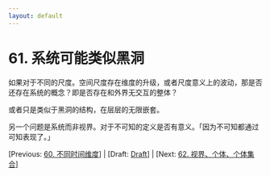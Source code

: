 ```yaml
---
layout: default
---
```

# 61. 系统可能类似黑洞

如果对于不同的尺度。空间尺度存在维度的升级，或者尺度意义上的波动，那是否还存在系统的概念？即是否存在和外界无交互的整体？

或者只是类似于黑洞的结构，在层层的无限嵌套。

另一个问题是系统而非视界。对于不可知的定义是否有意义。「因为不可知都通过可知表现了。」

[Previous: [60. 不同时间维度](60.md)] | [Draft: [Draft](../Draft.md)] | [Next: [62. 视界、个体、个体集合](62.md)]